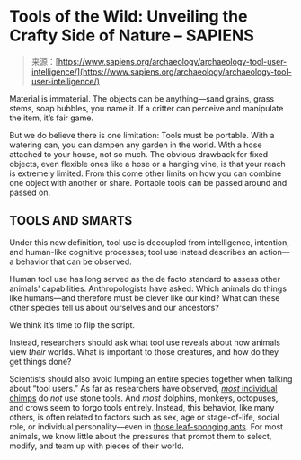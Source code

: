 <!--yml
category: 未分类
date: 2024-05-27 14:31:10
-->

# Tools of the Wild: Unveiling the Crafty Side of Nature – SAPIENS

> 来源：[https://www.sapiens.org/archaeology/archaeology-tool-user-intelligence/](https://www.sapiens.org/archaeology/archaeology-tool-user-intelligence/)

Material is immaterial. The objects can be anything—sand grains, grass stems, soap bubbles, you name it. If a critter can perceive and manipulate the item, it’s fair game.

But we do believe there is one limitation: Tools must be portable. With a watering can, you can dampen any garden in the world. With a hose attached to your house, not so much. The obvious drawback for fixed objects, even flexible ones like a hose or a hanging vine, is that your reach is extremely limited. From this come other limits on how you can combine one object with another or share. Portable tools can be passed around and passed on.

## TOOLS AND SMARTS

Under this new definition, tool use is decoupled from intelligence, intention, and human-like cognitive processes; tool use instead describes an action—a behavior that can be observed.

Human tool use has long served as the de facto standard to assess other animals’ capabilities. Anthropologists have asked: Which animals do things like humans—and therefore must be clever like our kind? What can these other species tell us about ourselves and our ancestors?

We think it’s time to flip the script.

Instead, researchers should ask what tool use reveals about how animals view *their* worlds. What is important to those creatures, and how do they get things done?

Scientists should also avoid lumping an entire species together when talking about “tool users.” As far as researchers have observed, [*most* individual chimps](https://onlinelibrary.wiley.com/doi/10.1002/ajp.22284) do *not* use stone tools. And *most* dolphins, monkeys, octopuses, and crows seem to forgo tools entirely. Instead, this behavior, like many others, is often related to factors such as sex, age or stage-of-life, social role, or individual personality—even in [those leaf-sponging ants](https://elifesciences.org/articles/61298). For most animals, we know little about the pressures that prompt them to select, modify, and team up with pieces of their world.